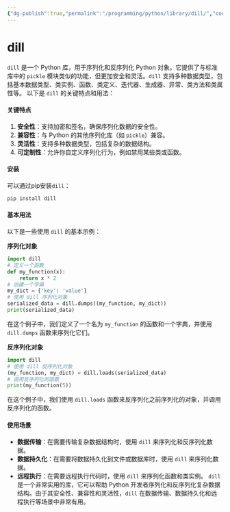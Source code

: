 ```yaml
---
{"dg-publish":true,"permalink":"/programming/python/library/dill/","contentClasses":".content svg {width: 100%; height: auto;}"}
---
```



# dill

`dill` 是一个 Python 库，用于序列化和反序列化 Python 对象。它提供了与标准库中的 `pickle` 模块类似的功能，但更加安全和灵活。`dill` 支持多种数据类型，包括基本数据类型、类实例、函数、类定义、迭代器、生成器、异常、类方法和类属性等。 以下是 `dill` 的关键特点和用法：

#### 关键特点

1. **安全性**：支持加密和签名，确保序列化数据的安全性。
2. **兼容性**：与 Python 的其他序列化库（如 `pickle`）兼容。
3. **灵活性**：支持多种数据类型，包括复杂的数据结构。
4. **可定制性**：允许你自定义序列化行为，例如禁用某些类或函数。

#### 安装

可以通过pip安装`dill`：

```bash
pip install dill
```

#### 基本用法

以下是一些使用 `dill` 的基本示例：

**序列化对象**

```python
import dill
# 定义一个函数
def my_function(x):
    return x * 2
# 创建一个字典
my_dict = {'key': 'value'}
# 使用 dill 序列化对象
serialized_data = dill.dumps((my_function, my_dict))
print(serialized_data)
```

在这个例子中，我们定义了一个名为 `my_function` 的函数和一个字典，并使用 `dill.dumps` 函数来序列化它们。

**反序列化对象**

```python
import dill
# 使用 dill 反序列化对象
(my_function, my_dict) = dill.loads(serialized_data)
# 调用反序列化的函数
print(my_function(5))
```

在这个例子中，我们使用 `dill.loads` 函数来反序列化之前序列化的对象，并调用反序列化的函数。

#### 使用场景

* **数据传输**：在需要传输复杂数据结构时，使用 `dill` 来序列化和反序列化数据。
* **数据持久化**：在需要将数据持久化到文件或数据库时，使用 `dill` 来序列化数据。
* **远程执行**：在需要远程执行代码时，使用 `dill` 来序列化函数和类实例。 `dill` 是一个非常实用的库，它可以帮助 Python 开发者序列化和反序列化复杂数据结构。由于其安全性、兼容性和灵活性，`dill` 在数据传输、数据持久化和远程执行等场景中非常有用。